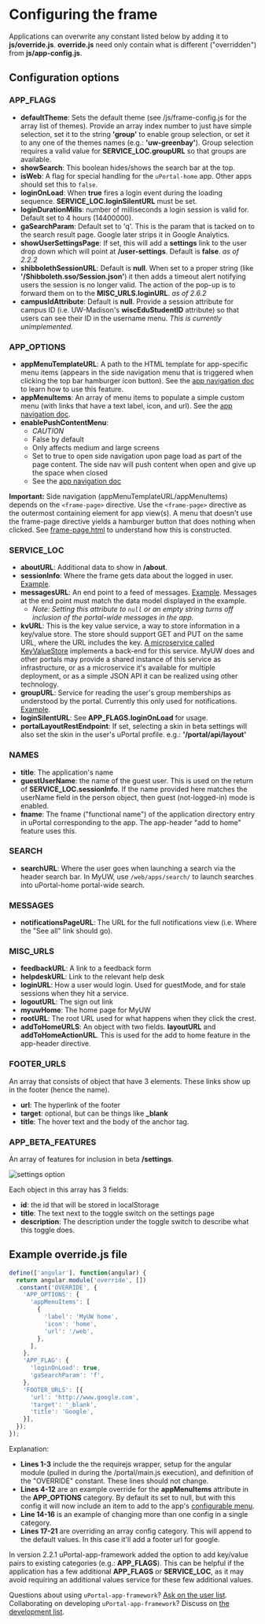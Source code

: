 # Configuring the frame

Applications can overwrite any constant listed below by adding it to
**js/override.js**. **override.js** need only contain what is different
("overridden") from **js/app-config.js**.

## Configuration options

### APP_FLAGS

+ **defaultTheme**: Sets the default theme (see /js/frame-config.js
for the array list of themes). Provide an array index number to just have
simple selection, set it to the string **'group'** to enable group selection,
or set it to any one of the themes names (e.g.: **'uw-greenbay'**). Group
selection requires a valid value for **SERVICE_LOC.groupURL** so that groups
are available.
+ **showSearch**: This boolean hides/shows the search bar at the top.
+ **isWeb**: A flag for special handling for the `uPortal-home` app. Other apps
should set this to `false`.
+ **loginOnLoad**: When **true** fires a login event during the loading
sequence. **SERVICE_LOC.loginSilentURL** must be set.
+ **loginDurationMills**: number of milliseconds a login session is valid for.
Default set to 4 hours (14400000).
+ **gaSearchParam**: Default set to 'q'. This is the param that is tacked on to
the search result page. Google later strips it in Google Analytics.
+ **showUserSettingsPage**: If set, this will add a **settings** link to the
user drop down which will point at **/user-settings**. Default is **false**.
_as of 2.2.2_
+ **shibbolethSessionURL**: Default is **null**. When set to a proper string
(like **'/Shibboleth.sso/Session.json'**) it then adds a timeout alert
notifying users the session is no longer valid. The action of the pop-up is to
forward them on to the **MISC_URLS.loginURL**. _as of 2.6.2_
+ **campusIdAttribute**: Default is **null**. Provide a session attribute for
campus ID (i.e. UW-Madison's **wiscEduStudentID** attribute) so that users can
see their ID in the username menu. _This is currently unimplemented._


### APP_OPTIONS

+ **appMenuTemplateURL**: A path to the HTML template for app-specific menu
items (appears in the side navigation menu that is triggered when clicking the
top bar hamburger icon button). See the [app navigation
doc](configurable-menu.md) to learn how to use this feature.
+ **appMenuItems**: An array of menu items to populate a  simple custom menu
(with links that have a text label, icon, and url). See the [app navigation
doc](configurable-menu.md).
+ **enablePushContentMenu**:
    - _CAUTION_
    - False by default
    - Only affects medium and large screens
    - Set to true to open side navigation upon page load as part of the page
content. The side nav will push content when open and give up the space
when closed
    - See the [app navigation doc](configurable-menu.md)

**Important:** Side navigation (appMenuTemplateURL/appMenuItems) depends on the
`<frame-page>` directive. Use the `<frame-page>` directive as the outermost
containing element for app view(s). A menu that doesn't use the frame-page
directive yields a hamburger button that does nothing when clicked. See
[frame-page.html][] to understand how
this is constructed.

### SERVICE_LOC

+ **aboutURL**: Additional data to show in **/about**.
+ **sessionInfo**: Where the frame gets data about the logged in user. [Example][session.json].
+ **messagesURL**: An end point to a feed of messages.
[Example][sample-messages.json]. Messages at the
end point must match the data model displayed in the example.
    - _Note: Setting this attribute to `null` or an empty string turns off
inclusion of the portal-wide messages in the app._
+ **kvURL**: This is the key value service, a way to
store information in a key/value store. The store should support GET and PUT on
the same URL, where the URL includes the key. [A microservice called
KeyValueStore][KeyValueStore] implements a
back-end for this service. MyUW does and other portals may provide a shared
instance of this service as infrastructure, or as a microservice it's available
for multiple deployment, or as a simple JSON API it can be realized using other
technology.
+ **groupURL**: Service for reading the user's group memberships as understood
by the portal. Currently this only used for notifications.
[Example](https://github.com/uPortal-Project/uportal-app-framework/blob/master/components/staticFeeds/groups.json).
+ **loginSilentURL**: See **APP_FLAGS.loginOnLoad** for usage.
+ **portalLayoutRestEndpoint**: If set, selecting a skin in beta settings will
also set the skin in the user's uPortal profile. e.g.: **'/portal/api/layout'**

### NAMES

+ **title**: The application's name
+ **guestUserName**: the name of the guest user. This is used on the return of
**SERVICE_LOC.sessionInfo**. If the name provided here matches the userName
field in the person object, then guest (not-logged-in) mode is enabled.
+ **fname**: The fname ("functional name") of the application directory entry
in uPortal corresponding to the app. The app-header "add to home" feature uses
this.

### SEARCH

+ **searchURL**: Where the user goes when launching a search via the header
search bar. In MyUW, use `/web/apps/search/` to launch searches into
uPortal-home portal-wide search.

### MESSAGES

+ **notificationsPageURL**: The URL for the full notifications view (i.e. Where
the "See all" link should go).

### MISC_URLS

+ **feedbackURL**: A link to a feedback form
+ **helpdeskURL**: Link to the relevant help desk
+ **loginURL**: How a user would login. Used for guestMode, and for stale
sessions when they hit a service.
+ **logoutURL**: The sign out link
+ **myuwHome**: The home page for MyUW
+ **rootURL**: The root URL used for what happens when they click the crest.
+ **addToHomeURLS**: An object with two fields. **layoutURL** and
**addToHomeActionURL**. This is used for the add to home feature in the
app-header directive.

### FOOTER_URLS

An array that consists of object that have 3 elements. These links show up in
the footer (hence the name).
+ **url**: The hyperlink of the footer
+ **target**: optional, but can be things like **_blank**
+ **title**: The hover text and the body of the anchor tag.

### APP_BETA_FEATURES

An array of features for inclusion in beta **/settings**.

![settings option](img/settings-option.png)

Each object in this array has 3 fields:

+ **id**: the id that will be stored in localStorage
+ **title**: The text next to the toggle switch on the settings page
+ **description**: The description under the toggle switch to describe what
this toggle does.

## Example override.js file

```javascript
define(['angular'], function(angular) {
  return angular.module('override', [])
  .constant('OVERRIDE', {
    'APP_OPTIONS': {
      'appMenuItems': [
        {
          'label': 'MyUW home',
          'icon': 'home',
          'url': '/web',
        },
      ],
    },
    'APP_FLAG': {
      'loginOnLoad': true,
      'gaSearchParam': 'f',
    },
    'FOOTER_URLS': [{
      'url': 'http://www.google.com',
      'target': '_blank',
      'title': 'Google',
    }],
  });
});

```

Explanation:

+ **Lines 1-3** include the the requirejs wrapper, setup for the angular module
(pulled in during the /portal/main.js execution),
and definition of the "OVERRIDE" constant. These lines should not change.
+ **Lines 4-12** are an example override for the **appMenuItems** attribute in
the **APP_OPTIONS** category. By default its set to null, but
with this config it will now include an item to add to the app's [configurable
menu](configurable-menu.md).
+ **Line 14-16** is an example of changing more than one config in a single
category.
+ **Lines 17-21** are overriding an array config category. This will append to
the default values. In this case it'll add a footer url for google.

In version 2.2.1 uPortal-app-framework added the option to add key/value pairs
to existing categories (e.g.: **APP_FLAGS**). This can be helpful if the
application has a few additional **APP_FLAGS** or **SERVICE_LOC**, as it may
avoid requiring an additional values service for these few additional values.

Questions about using `uPortal-app-framework`? [Ask on the user
list][uportal-user@].
Collaborating on developing `uPortal-app-framework`? Discuss on [the
development list][uportal-dev@].

[KeyValueStore]: https://github.com/UW-Madison-DoIT/KeyValueStore
[uportal-dev@]: https://groups.google.com/a/apereo.org/forum/#!forum/uportal-dev
[uportal-user@]: https://groups.google.com/a/apereo.org/forum/#!forum/uportal-user
[sample-messages.json]: https://github.com/uPortal-Project/uportal-app-framework/blob/master/components/staticFeeds/sample-messages.json
[session.json]: https://github.com/uPortal-Project/uportal-app-framework/blob/master/components/staticFeeds/session.json
[frame-page.html]: https://github.com/uPortal-Project/uportal-app-framework/blob/master/components/portal/misc/partials/frame-page.html
